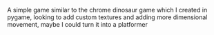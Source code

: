 A simple game similar to the chrome dinosaur game which I created in pygame, looking to add custom textures and adding more dimensional movement, maybe I could turn it into a platformer
